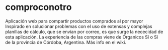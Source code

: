# comproconotro
Aplicación web para compartir productos comprados al por mayor
Inspirado en solucionar problemas con el uso de extensas y complejas planillas de cálculo, que se envían por correo, es que surge la nececidad de esta aplicación.
La experiencia de las compras viene de Organicos Sí o Sí de la provincia de Córdoba, Argentina.
Más info en el wiki.
